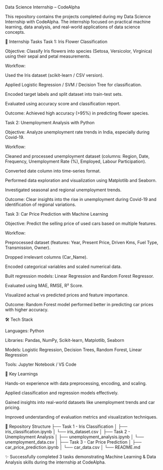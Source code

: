Data Science Internship – CodeAlpha

This repository contains the projects completed during my Data Science Internship with CodeAlpha.
The internship focused on practical machine learning, data analysis, and real-world applications of data science concepts.

🚀 Internship Tasks
Task 1: Iris Flower Classification

Objective: Classify Iris flowers into species (Setosa, Versicolor, Virginica) using their sepal and petal measurements.

Workflow:

Used the Iris dataset (scikit-learn / CSV version).

Applied Logistic Regression / SVM / Decision Tree for classification.

Encoded target labels and split dataset into train-test sets.

Evaluated using accuracy score and classification report.

Outcome: Achieved high accuracy (>95%) in predicting flower species.

Task 2: Unemployment Analysis with Python

Objective: Analyze unemployment rate trends in India, especially during Covid-19.

Workflow:

Cleaned and processed unemployment dataset (columns: Region, Date, Frequency, Unemployment Rate (%), Employed, Labour Participation).

Converted date column into time-series format.

Performed data exploration and visualization using Matplotlib and Seaborn.

Investigated seasonal and regional unemployment trends.

Outcome: Clear insights into the rise in unemployment during Covid-19 and identification of regional variations.

Task 3: Car Price Prediction with Machine Learning

Objective: Predict the selling price of used cars based on multiple features.

Workflow:

Preprocessed dataset (features: Year, Present Price, Driven Kms, Fuel Type, Transmission, Owner).

Dropped irrelevant columns (Car_Name).

Encoded categorical variables and scaled numerical data.

Built regression models: Linear Regression and Random Forest Regressor.

Evaluated using MAE, RMSE, R² Score.

Visualized actual vs predicted prices and feature importance.

Outcome: Random Forest model performed better in predicting car prices with higher accuracy.

🛠️ Tech Stack

Languages: Python

Libraries: Pandas, NumPy, Scikit-learn, Matplotlib, Seaborn

Models: Logistic Regression, Decision Trees, Random Forest, Linear Regression

Tools: Jupyter Notebook / VS Code

📌 Key Learnings

Hands-on experience with data preprocessing, encoding, and scaling.

Applied classification and regression models effectively.

Gained insights into real-world datasets like unemployment trends and car pricing.

Improved understanding of evaluation metrics and visualization techniques.

📂 Repository Structure
├── Task 1 - Iris Classification
│   ├── iris_classification.ipynb
│   └── iris_dataset.csv
│
├── Task 2 - Unemployment Analysis
│   ├── unemployment_analysis.ipynb
│   └── unemployment_data.csv
│
├── Task 3 - Car Price Prediction
│   ├── car_price_prediction.ipynb
│   └── car_data.csv
│
└── README.md


✨ Successfully completed 3 tasks demonstrating Machine Learning & Data Analysis skills during the internship at CodeAlpha.
